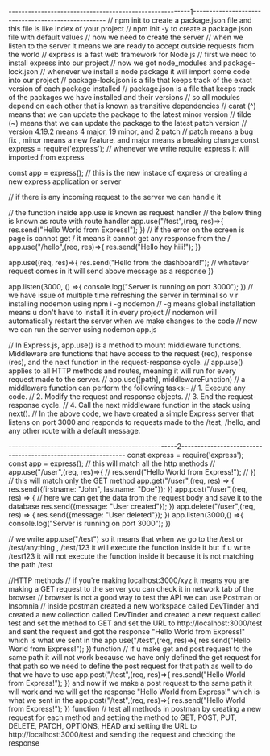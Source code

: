 --------------------------------------------------------1---------------------------------------------------
// npm init to create a package.json file and this file is like index of your project 
// npm init -y to create a package.json file with default values
// now we need to create the server 
// when we listen to the server it means we are ready to accept outside requests from the world
// express is a fast web framework for Node.js 
// first we need to install express into our project
// now we got node_modules and package-lock.json
// whenever we install a node package it will import some code into our project
// package-lock.json is a file that keeps track of the exact version of each package installed
// package.json is a file that keeps track of the packages we have installed and their versions
// so all modules depend on each other that is known as transitive dependencies
// carat (^) means that we can update the package to the latest minor version
// tilde (~) means that we can update the package to the latest patch version
// version 4.19.2 means 4 major, 19 minor, and 2 patch
// patch means a bug fix , minor means a new feature, and major means a breaking change
const express = require('express');
// whenever we write require express it will imported from express

const app = express();
// this is the new instace of express or creating a new express application or server

// if there is any incoming request to the server we can handle it 

// the function inside app.use is known as request handler
// the below thing is known as route with route handler 
app.use("/test",(req, res)=>{
   res.send("Hello World from Express!");
})
// if the error on the screen is page is cannot get / it means it cannot get any response from the /  
app.use("/hello",(req, res)=>{
   res.send("Hello hey hiii!");
})

app.use((req, res)=>{
   res.send("Hello from the dashboard!");
// whatever request comes in it will send above message as a response
})

app.listen(3000, () =>{
   console.log("Server is running on port 3000");
})
// we have issue of multiple time refreshing the server in terminal so v r installing nodemon using npm i -g nodemon
// -g means global installation means u don't have to install it in every project 
// nodemon will automatically restart the server when we make changes to the code
// now we can run the server using nodemon app.js

// In Express.js, app.use() is a method to mount middleware functions. Middleware are functions that have access to the request (req), response (res), and the next function in the request-response cycle.
// app.use() applies to all HTTP methods and routes, meaning it will run for every request made to the server.
// app.use([path], middlewareFunction)
// a middleware function can perform the following tasks:-
// 1. Execute any code.
// 2. Modify the request and response objects.
// 3. End the request-response cycle.
// 4. Call the next middleware function in the stack using next().
// In the above code, we have created a simple Express server that listens on port 3000 and responds to requests made to the /test, /hello, and any other route with a default message.

----------------------------------------------------2-------------------------------------------------------------
const express = require('express');
const app = express(); 
// this will match all the http methods
// app.use("/user",(req, res)=>{
//    res.send("Hello World from Express!");
// })
// this will match only the GET method
app.get("/user",(req, res) => {
   res.send({firstname: "John", lastname: "Doe"});
})
app.post("/user",(req, res) => {
   // here we can get the data from the request body and save it to the database
   res.send({message: "User created"});
})
app.delete("/user",(req, res) => {
   res.send({message: "User deleted"});
})
app.listen(3000,() =>{
   console.log("Server is running on port 3000");
})

// we write app.use("/test") so it means that when we go to the /test or /test/anything , /test/123 it will execute the function inside it but if u write /test123 it will not execute the function inside it because it is not matching the path /test

//HTTP methods 
// if you're making localhost:3000/xyz it means you are making a GET request to the server you can check it in network tab of the browser
// browser is not a good way to test the API we can use Postman or Insomnia
// inside postman created a new workspace called DevTinder and created a new collection called DevTinder and created a new request called test and set the method to GET and set the URL to http://localhost:3000/test and sent the request and got the response "Hello World from Express!" which is what we sent in the app.use("/test",(req, res)=>{ res.send("Hello World from Express!"); }) function
// if u make get and post request to the same path it will not work because we have only defined the get request for that path so we need to define the post request for that path as well to do that we have to use app.post("/test",(req, res)=>{ res.send("Hello World from Express!"); }) and now if we make a post request to the same path it will work and we will get the response "Hello World from Express!" which is what we sent in the app.post("/test",(req, res)=>{ res.send("Hello World from Express!"); }) function
// test all methods in postman by creating a new request for each method and setting the method to GET, POST, PUT, DELETE, PATCH, OPTIONS, HEAD and setting the URL to http://localhost:3000/test and sending the request and checking the response